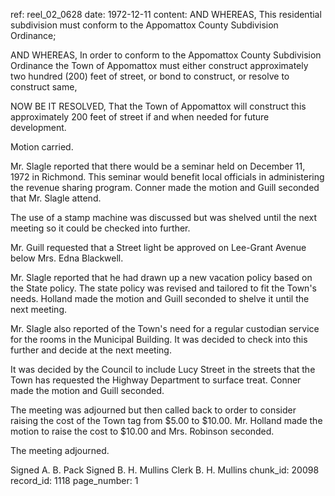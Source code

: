 ref: reel_02_0628
date: 1972-12-11
content: AND WHEREAS, This residential subdivision must conform to the Appomattox County Subdivision Ordinance;

AND WHEREAS, In order to conform to the Appomattox County Subdivision Ordinance the Town of Appomattox must either construct approximately two hundred (200) feet of street, or bond to construct, or resolve to construct same,

NOW BE IT RESOLVED, That the Town of Appomattox will construct this approximately 200 feet of street if and when needed for future development.

Motion carried.

Mr. Slagle reported that there would be a seminar held on December 11, 1972 in Richmond. This seminar would benefit local officials in administering the revenue sharing program. Conner made the motion and Guill seconded that Mr. Slagle attend.

The use of a stamp machine was discussed but was shelved until the next meeting so it could be checked into further.

Mr. Guill requested that a Street light be approved on Lee-Grant Avenue below Mrs. Edna Blackwell.

Mr. Slagle reported that he had drawn up a new vacation policy based on the State policy. The state policy was revised and tailored to fit the Town's needs. Holland made the motion and Guill seconded to shelve it until the next meeting.

Mr. Slagle also reported of the Town's need for a regular custodian service for the rooms in the Municipal Building. It was decided to check into this further and decide at the next meeting.

It was decided by the Council to include Lucy Street in the streets that the Town has requested the Highway Department to surface treat. Conner made the motion and Guill seconded.

The meeting was adjourned but then called back to order to consider raising the cost of the Town tag from $5.00 to $10.00. Mr. Holland made the motion to raise the cost to $10.00 and Mrs. Robinson seconded.

The meeting adjourned.

Signed A. B. Pack
Signed B. H. Mullins Clerk
B. H. Mullins
chunk_id: 20098
record_id: 1118
page_number: 1

